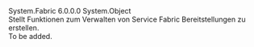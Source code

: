 <Type Name="FabricClient+ComposeDeploymentClient" FullName="System.Fabric.FabricClient+ComposeDeploymentClient">
  <TypeSignature Language="C#" Value="public sealed class FabricClient.ComposeDeploymentClient" />
  <TypeSignature Language="ILAsm" Value=".class nested public auto ansi sealed beforefieldinit FabricClient/ComposeDeploymentClient extends System.Object" />
  <TypeSignature Language="DocId" Value="T:System.Fabric.FabricClient.ComposeDeploymentClient" />
  <TypeSignature Language="VB.NET" Value="Public NotInheritable Class FabricClient.ComposeDeploymentClient" />
  <TypeSignature Language="F#" Value="type FabricClient.ComposeDeploymentClient = class" />
  <AssemblyInfo>
    <AssemblyName>System.Fabric</AssemblyName>
    <AssemblyVersion>6.0.0.0</AssemblyVersion>
  </AssemblyInfo>
  <Base>
    <BaseTypeName>System.Object</BaseTypeName>
  </Base>
  <Interfaces />
  <Docs>
    <summary>
      <para>Stellt Funktionen zum Verwalten von Service Fabric Bereitstellungen zu erstellen.</para>
    </summary>
    <remarks>To be added.</remarks>
  </Docs>
  <Members />
</Type>